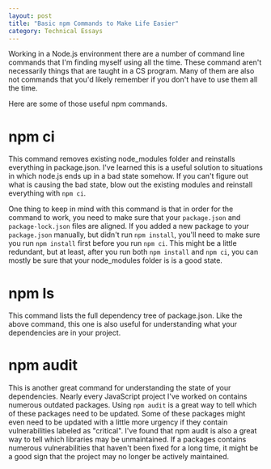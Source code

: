 ```yaml
---
layout: post 
title: "Basic npm Commands to Make Life Easier"
category: Technical Essays
---
```


Working in a Node.js environment there are a number of command line commands that I'm finding myself using all the time. These command aren't necessarily things that are taught in a CS program. Many of them are also not commands that you'd likely remember if you don't have to use them all the time. 

Here are some of those useful npm commands.

# npm ci 

This command removes existing node_modules folder and reinstalls everything in package.json. I've learned this is a useful solution to situations in which node.js ends up in a bad state somehow. If you can't figure out what is causing the bad state, blow out the existing modules and reinstall everything with `npm ci`.

One thing to keep in mind with this command is that in order for the command to work, you need to make sure that your `package.json` and `package-lock.json` files are aligned. If you added a new package to your `package.json` manually, but didn't run `npm install`, you'll need to make sure you run `npm install` first before you run `npm ci`. This might be a little redundant, but at least, after you run both `npm install` and `npm ci`, you can mostly be sure that your node_modules folder is is a good state.

# npm ls

This command lists the full dependency tree of package.json. Like the above command, this one is also useful for understanding what your dependencies are in your project. 

# npm audit

This is another great command for understanding the state of your dependencies. Nearly every JavaScript project I've worked on contains numerous outdated packages. Using `npm audit` is a great way to tell which of these packages need to be updated. Some of these packages might even need to be updated with a little more urgency if they contain vulnerabilities labeled as "critical". I've found that npm audit is also a great way to tell which libraries may be unmaintained. If a packages contains numerous vulnerabilities that haven't been fixed for a long time, it might be a good sign that the project may no longer be actively maintained. 